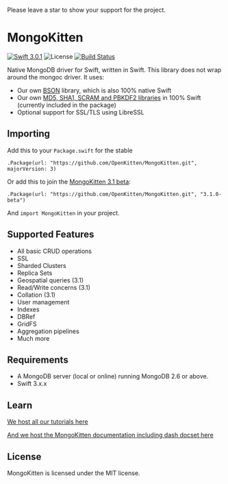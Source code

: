 Please leave a star to show your support for the project.

# MongoKitten

[![Swift 3.0.1](https://img.shields.io/badge/swift-3.0.1-orange.svg)](https://swift.org)
![License](https://img.shields.io/github/license/openkitten/mongokitten.svg)
[![Build Status](https://travis-ci.org/OpenKitten/MongoKitten.svg?branch=mongokitten31)](https://travis-ci.org/OpenKitten/MongoKitten)

Native MongoDB driver for Swift, written in Swift. This library does not wrap around the mongoc driver. It uses:

- Our own [BSON](https://github.com/OpenKitten/BSON) library, which is also 100% native Swift
- Our own [MD5, SHA1, SCRAM and PBKDF2 libraries](https://github.com/OpenKitten/CryptoKitten) in 100% Swift (currently included in the package)
- Optional support for SSL/TLS using LibreSSL

## Importing

Add this to your `Package.swift` for the stable

`.Package(url: "https://github.com/OpenKitten/MongoKitten.git", majorVersion: 3)`

Or add this to join the [MongoKitten 3.1 beta](https://github.com/OpenKitten/MongoKitten/releases/tag/3.1.0-beta):

`.Package(url: "https://github.com/OpenKitten/MongoKitten.git", "3.1.0-beta")`

And `import MongoKitten` in your project.

## Supported Features

- All basic CRUD operations
- SSL
- Sharded Clusters
- Replica Sets
- Geospatial queries (3.1)
- Read/Write concerns (3.1)
- Collation (3.1)
- User management
- Indexes
- DBRef
- GridFS
- Aggregation pipelines
- Much more

## Requirements

- A MongoDB server (local or online) running MongoDB 2.6 or above.
- Swift 3.x.x

## Learn

[We host all our tutorials here](http://docs.openkitten.org)

[And we host the MongoKitten documentation including dash docset here](http://mongokitten.openkitten.org)

## License

MongoKitten is licensed under the MIT license.
